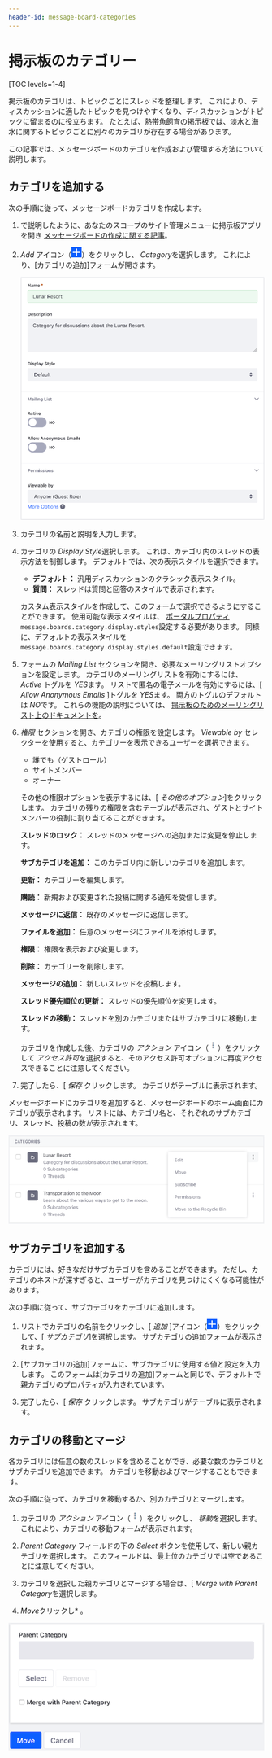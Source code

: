 ```yaml
---
header-id: message-board-categories
---
```


# 掲示板のカテゴリー

[TOC levels=1-4]

掲示板のカテゴリは、トピックごとにスレッドを整理します。 これにより、ディスカッションに適したトピックを見つけやすくなり、ディスカッションがトピックに留まるのに役立ちます。 たとえば、熱帯魚飼育の掲示板では、淡水と海水に関するトピックごとに別々のカテゴリが存在する場合があります。

この記事では、メッセージボードのカテゴリを作成および管理する方法について説明します。

## カテゴリを追加する

次の手順に従って、メッセージボードカテゴリを作成します。

1.  で説明したように、あなたのスコープのサイト管理メニューに掲示板アプリを開き [メッセージボードの作成に関する記事](/docs/7-1/user/-/knowledge_base/u/creating-message-boards)。

2.  *Add* アイコン（![Add](../../../../images/icon-add.png)）をクリックし、 *Category*を選択します。 これにより、[カテゴリの追加]フォームが開きます。

    ![図1：ニーズに合わせてメッセージボードのカテゴリを作成するには、いくつかのオプションがあります。](../../../../images/message-boards-add-category.png)

3.  カテゴリの名前と説明を入力します。

4.  カテゴリの *Display Style*選択します。 これは、カテゴリ内のスレッドの表示方法を制御します。 デフォルトでは、次の表示スタイルを選択できます。

      - **デフォルト：** 汎用ディスカッションのクラシック表示スタイル。
      - **質問：** スレッドは質問と回答のスタイルで表示されます。

    カスタム表示スタイルを作成して、このフォームで選択できるようにすることができます。 使用可能な表示スタイルは、 [ポータルプロパティ](@platform-ref@/7.1-latest/propertiesdoc/portal.properties.html#Message%20Boards%20Portlet) `message.boards.category.display.styles`設定する必要があります。 同様に、デフォルトの表示スタイルを `message.boards.category.display.styles.default`設定できます。

5.  フォームの *Mailing List* セクションを開き、必要なメーリングリストオプションを設定します。 カテゴリのメーリングリストを有効にするには、 *Active* トグルを *YES*ます。 リストで匿名の電子メールを有効にするには、[ *Allow Anonymous Emails* ]トグルを *YES*ます。 両方のトグルのデフォルトは *NO*です。 これらの機能の説明については、 [掲示板のためのメーリングリスト上のドキュメントを](/docs/7-1/user/-/knowledge_base/u/user-subscriptions-and-mailing-lists#mailing-lists)。

6.  *権限* セクションを開き、カテゴリの権限を設定します。 *Viewable by* セレクターを使用すると、カテゴリーを表示できるユーザーを選択できます。

      - 誰でも（ゲストロール）
      - サイトメンバー
      - オーナー

    その他の権限オプションを表示するには、[ *その他のオプション*]をクリックします。 カテゴリの残りの権限を含むテーブルが表示され、ゲストとサイトメンバーの役割に割り当てることができます。

    **スレッドのロック：** スレッドのメッセージへの追加または変更を停止します。

    **サブカテゴリを追加：** このカテゴリ内に新しいカテゴリを追加します。

    **更新：** カテゴリーを編集します。

    **購読：** 新規および変更された投稿に関する通知を受信します。

    **メッセージに返信：** 既存のメッセージに返信します。

    **ファイルを追加：** 任意のメッセージにファイルを添付します。

    **権限：** 権限を表示および変更します。

    **削除：** カテゴリーを削除します。

    **メッセージの追加：** 新しいスレッドを投稿します。

    **スレッド優先順位の更新：** スレッドの優先順位を変更します。

    **スレッドの移動：** スレッドを別のカテゴリまたはサブカテゴリに移動します。

    カテゴリを作成した後、カテゴリの *アクション* アイコン（![Actions](../../../../images/icon-actions.png)）をクリックして *アクセス許可*を選択すると、そのアクセス許可オプションに再度アクセスできることに注意してください。

7.  完了したら、[ *保存* クリックします。 カテゴリがテーブルに表示されます。

メッセージボードにカテゴリを追加すると、メッセージボードのホーム画面にカテゴリが表示されます。 リストには、カテゴリ名と、それぞれのサブカテゴリ、スレッド、投稿の数が表示されます。

![図2：カテゴリはスレッドを整理するのに役立ち、ユーザーは興味のあるトピックスレッドを見つけることができます。](../../../../images/message-boards-home.png)

## サブカテゴリを追加する

カテゴリには、好きなだけサブカテゴリを含めることができます。 ただし、カテゴリのネストが深すぎると、ユーザーがカテゴリを見つけにくくなる可能性があります。

次の手順に従って、サブカテゴリをカテゴリに追加します。

1.  リストでカテゴリの名前をクリックし、[ *追加* ]アイコン（![Add](../../../../images/icon-add.png)）をクリックして、[ *サブカテゴリ*]を選択します。 サブカテゴリの追加フォームが表示されます。

2.  [サブカテゴリの追加]フォームに、サブカテゴリに使用する値と設定を入力します。 このフォームは[カテゴリの追加]フォームと同じで、デフォルトで親カテゴリのプロパティが入力されています。

3.  完了したら、[ *保存* クリックします。 サブカテゴリがテーブルに表示されます。

## カテゴリの移動とマージ

各カテゴリには任意の数のスレッドを含めることができ、必要な数のカテゴリとサブカテゴリを追加できます。 カテゴリを移動およびマージすることもできます。

次の手順に従って、カテゴリを移動するか、別のカテゴリとマージします。

1.  カテゴリの *アクション* アイコン（![Actions](../../../../images/icon-actions.png)）をクリックし、 *移動*を選択します。 これにより、カテゴリの移動フォームが表示されます。

2.  *Parent Category* フィールドの下の *Select* ボタンを使用して、新しい親カテゴリを選択します。 このフィールドは、最上位のカテゴリでは空であることに注意してください。

3.  カテゴリを選択した親カテゴリとマージする場合は、[ *Merge with Parent Category*を選択します。

4.  *Move*クリックし* 。</p></li> </ol>

![図3：カテゴリの移動フォームでは、カテゴリを移動およびマージできます。](../../../../images/mb-move-merge.png)
